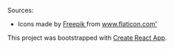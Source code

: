 

Sources:
- <div> Icons made by <a href="https://www.flaticon.com/authors/freepik" title="Freepik"> Freepik </a> from <a href="https://www.flaticon.com/" title="Flaticon">www.flaticon.com'</a></div>

This project was bootstrapped with [Create React App](https://github.com/facebook/create-react-app).

